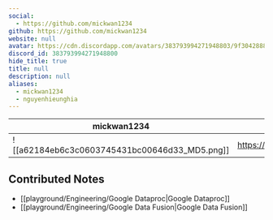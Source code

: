 ```yaml
---
social: 
  - https://github.com/mickwan1234
github: https://github.com/mickwan1234
website: null
avatar: https://cdn.discordapp.com/avatars/383793994271948803/9f3042888d23b742411f6a45b4ba3b9c
discord_id: 383793994271948800
hide_title: true
title: null
description: null
aliases: 
  - mickwan1234
  - nguyenhieunghia
---
```

<div class="profile"/>

| mickwan1234                                                                                                | contact                        |
| ---------------------------------------------------------------------------------------------------------- | ------------------------------ |
| ![[a62184eb6c3c0603745431bc00646d33_MD5.png]]| https://github.com/mickwan1234 |

## Contributed Notes
- [[playground/Engineering/Google Dataproc|Google Dataproc]]
- [[playground/Engineering/Google Data Fusion|Google Data Fusion]]